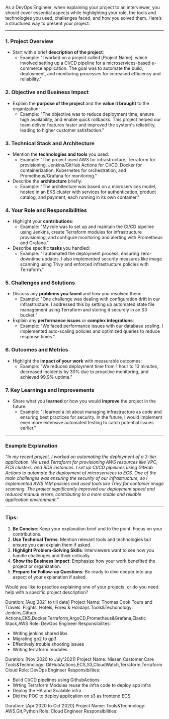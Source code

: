 As a DevOps Engineer, when explaining your project to an interviewer, you should cover essential aspects while highlighting your role, the tools and technologies you used, challenges faced, and how you solved them. Here’s a structured way to present your project:

---

### 1. **Project Overview**
   - Start with a brief **description of the project**:
     - Example: "I worked on a project called [Project Name], which involved setting up a CI/CD pipeline for a microservices-based e-commerce application. The goal was to automate the build, deployment, and monitoring processes for increased efficiency and reliability."

### 2. **Objective and Business Impact**
   - Explain the **purpose of the project** and the **value it brought** to the organization:
     - Example: "The objective was to reduce deployment time, ensure high availability, and enable quick rollbacks. This project helped our team deliver features faster and improved the system's reliability, leading to higher customer satisfaction."

### 3. **Technical Stack and Architecture**
   - Mention the **technologies and tools** you used:
     - Example: "The project used AWS for infrastructure, Terraform for provisioning, Jenkins/GitHub Actions for CI/CD, Docker for containerization, Kubernetes for orchestration, and Prometheus/Grafana for monitoring."
   - Describe the **architecture** briefly:
     - Example: "The architecture was based on a microservices model, hosted in an EKS cluster with services for authentication, product catalog, and payment, each running in its own container."

### 4. **Your Role and Responsibilities**
   - Highlight your **contributions**:
     - Example: "My role was to set up and maintain the CI/CD pipeline using Jenkins, create Terraform modules for infrastructure provisioning, and configure monitoring and alerting with Prometheus and Grafana."
   - Describe specific **tasks** you handled:
     - Example: "I automated the deployment process, ensuring zero-downtime updates. I also implemented security measures like image scanning using Trivy and enforced infrastructure policies with Terraform."

### 5. **Challenges and Solutions**
   - Discuss any **problems you faced** and how you resolved them:
     - Example: "One challenge was dealing with configuration drift in our infrastructure. I addressed this by setting up automated state file management using Terraform and storing it securely in an S3 bucket."
   - Explain any **performance issues** or **complex integrations**:
     - Example: "We faced performance issues with our database scaling. I implemented auto-scaling policies and optimized queries to reduce response times."

### 6. **Outcomes and Metrics**
   - Highlight the **impact of your work** with measurable outcomes:
     - Example: "We reduced deployment time from 1 hour to 10 minutes, decreased incidents by 30% due to proactive monitoring, and achieved 99.9% uptime."

### 7. **Key Learnings and Improvements**
   - Share what you **learned** or how you would **improve** the project in the future:
     - Example: "I learned a lot about managing infrastructure as code and ensuring best practices for security. In the future, I would implement even more extensive automated testing to catch potential issues earlier."

---

### Example Explanation
*“In my recent project, I worked on automating the deployment of a 3-tier application. We used Terraform for provisioning AWS resources like VPC, ECS clusters, and RDS instances. I set up CI/CD pipelines using GitHub Actions to automate the deployment of microservices to ECS. One of the main challenges was ensuring the security of our infrastructure, so I implemented AWS IAM policies and used tools like Trivy for container image scanning. The project significantly improved our deployment speed and reduced manual errors, contributing to a more stable and reliable application environment.”*

---

### Tips:
1. **Be Concise**: Keep your explanation brief and to the point. Focus on your contributions.
2. **Use Technical Terms**: Mention relevant tools and technologies but ensure you can explain them if asked.
3. **Highlight Problem-Solving Skills**: Interviewers want to see how you handle challenges and think critically.
4. **Show the Business Impact**: Emphasize how your work benefited the project or organization.
5. **Prepare for Follow-up Questions**: Be ready to dive deeper into any aspect of your explanation if asked. 

Would you like to practice explaining one of your projects, or do you need help with a specific project description?












Duration: [Aug'2021 to till date]
Project Name: Thomas Cook Tours and Travels: Flights, Hotels, Forex & Holidays
Tools&Techonology: Jenkins,Github Actions,EKS,Docker,Terraform,ArgoCD,Prometheus&Grafana,Elastic Stack,AWS
Role: DevOps Engineer
Responsibilites:
- Writing jenkins shared libs
- Migrating gp2 to gp3 
- Effectively trouble shooting issues
- Writing terraform modules



Duration: [Nov'2020 to July'2021]
Project Name: Nissan Csstomer Care
Tools&Technology: GitHubActions,ECS,S3,CloudWatch,Terraform,Terraform Cloud
Role: DevOps Engineer
Responsibilties:
- Build CI/CD pipelines using GithubActions
- Wrting Terraform Modules reuse the infra code to deploy app infra
- Deploy the HA and Scalable infra
- Did the POC to deploy application on s3 as frontend ECS 











Duration: [Apr'2020 to Oct'2020]
Project Name: 
Tools&Technology: AWS,Git,Python
Role: Cloud Engineer
Responsibilities: